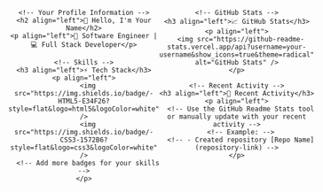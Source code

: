 <!-- Adjust the width percentage based on your preference -->
<div align="center" style="display: flex; justify-content: space-between; width: 100%;">
  
  <!-- Left Column -->
  <div style="flex-basis: 49%;">
    
    <!-- Your Profile Information -->
    <h2 align="left">👋 Hello, I'm Your Name</h2>
    <p align="left">🚀 Software Engineer | 💻 Full Stack Developer</p>
    
    <!-- Skills -->
    <h3 align="left">⚡ Tech Stack</h3>
    <p align="left">
      <img src="https://img.shields.io/badge/-HTML5-E34F26?style=flat&logo=html5&logoColor=white" />
      <img src="https://img.shields.io/badge/-CSS3-1572B6?style=flat&logo=css3&logoColor=white" />
      <!-- Add more badges for your skills -->
    </p>
    
  </div>
  
  <!-- Right Column -->
  <div style="flex-basis: 49%;">
    
    <!-- GitHub Stats -->
    <h3 align="left">📈 GitHub Stats</h3>
    <p align="left">
      <img src="https://github-readme-stats.vercel.app/api?username=your-username&show_icons=true&theme=radical" alt="GitHub Stats" />
    </p>
    
    <!-- Recent Activity -->
    <h3 align="left">🌟 Recent Activity</h3>
    <p align="left">
      <!-- Use the GitHub Readme Stats tool or manually update with your recent activity -->
      <!-- Example: -->
      <!-- - Created repository [Repo Name](repository-link) -->
    </p>
    
  </div>
</div>
